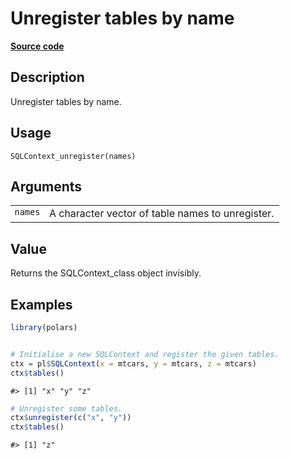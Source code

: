 
# Unregister tables by name

[**Source code**](https://github.com/pola-rs/r-polars/tree/53c7d964901ed4a019998e89aff8c6d44691d793/R/sql.R#L156)

## Description

Unregister tables by name.

## Usage

<pre><code class='language-R'>SQLContext_unregister(names)
</code></pre>

## Arguments

<table>
<tr>
<td style="white-space: nowrap; font-family: monospace; vertical-align: top">
<code id="SQLContext_unregister_:_names">names</code>
</td>
<td>
A character vector of table names to unregister.
</td>
</tr>
</table>

## Value

Returns the SQLContext_class object invisibly.

## Examples

``` r
library(polars)


# Initialise a new SQLContext and register the given tables.
ctx = pl$SQLContext(x = mtcars, y = mtcars, z = mtcars)
ctx$tables()
```

    #> [1] "x" "y" "z"

``` r
# Unregister some tables.
ctx$unregister(c("x", "y"))
ctx$tables()
```

    #> [1] "z"

